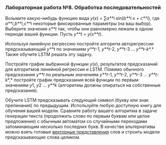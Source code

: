 ### Лабораторная работа №8. Обработка последовательностей

Возьмите какую-нибудь функцию вида *y*(*x*) = ∑*a**i*∙sin(*b**i*∙*x* + *c**i*), где *a**i*,*b**i*,*c**i* некоторые фиксированные параметры (на ваш выбор). Выберите значения *x**t* так, чтобы они равномерно лежали в одном периоде вашей функции. Пусть *y**t* = *y*(*x**t*).

Используя линейную регрессию постройте алгоритм авторегрессии предсказывающий *y**t* по значениям *y**t*-1, *y**t*-2, *y**t*-3 … *y**t*-*k**.* Также обучите LSTM решать эту задачу.

Постройте график выбранной функции *y*(*x*), результатов предсказаний для алгоритмов линейной регрессии и LSTM. Помимо обычного предсказания *y**t* по реальным значениям *y**t*-1, *y**t*-2, *y**t*-3 … *y**t*-*k**,* постройте график предсказания всей функции по первым значениям *y*1, *y*2 … *y**k* (алгоритмы должны опираться на собственные предсказания).

Обучите LSTM предсказывать следующий символ (букву или знак препинания) по предыдущим. Используйте любую доступную книгу для обучения вашей модели. Сравните работу вашего алгоритма в задаче генерации текста (продолжить слово по первым буквам или целое предложение) с обычным автоматом со случайными переходами запоминающим несколько последних букв. В качестве альтернативы можно взять готовые [векторные представления](https://rusvectores.org/ru/models/) слов и строить модели предсказывающие слова целиком.